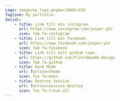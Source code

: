 ```yaml
---
Logo: image/my_logo.png&w=150&h=150
Tagline: My portfolio.
Social:
    - title: Link till min instagram.
      url: https://www.instagram.com/jesper.yh/
      icon: fab fa-instagram
    - title: Link till min facebook.
      url: https://www.facebook.com/jesper.yh/
      icon: fab fa-facebook
    - title: Link till mitt github repo.
      url: https://github.com/Ylih/dbwebb-design
      icon: fab fa-github
    - title: Dark Mode
      url: ?action=theme
      icon: fas fa-moon
    - title: Destroy Session
      url: ?action=session_destroy
      icon: fas fa-trash-alt
---
```

